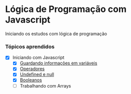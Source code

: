 # Lógica de Programação com Javascript

Iniciando os estudos com lógica de programação

### Tópicos aprendidos

- [x] Iniciando com Javascript
    - [x] [Guardando informações em variáveis](https://github.com/eolucaslopes/logica-de-programacao-js/blob/main/01%20-%20Iniciando%20com%20Javascript/01-guardando-informacoes-em-variaveis.js)
    - [x] [Operadores](https://github.com/eolucaslopes/logica-de-programacao-js/blob/main/01%20-%20Iniciando%20com%20Javascript/02-operadores.js)
    - [x] [Undefined e null](https://github.com/eolucaslopes/logica-de-programacao-js/blob/main/01%20-%20Iniciando%20com%20Javascript/03-undefined-e-null.js)
    - [x] [Booleanos](https://github.com/eolucaslopes/logica-de-programacao-js/blob/main/01%20-%20Iniciando%20com%20Javascript/04-booleanos.js)
    - [ ] Trabalhando com Arrays
